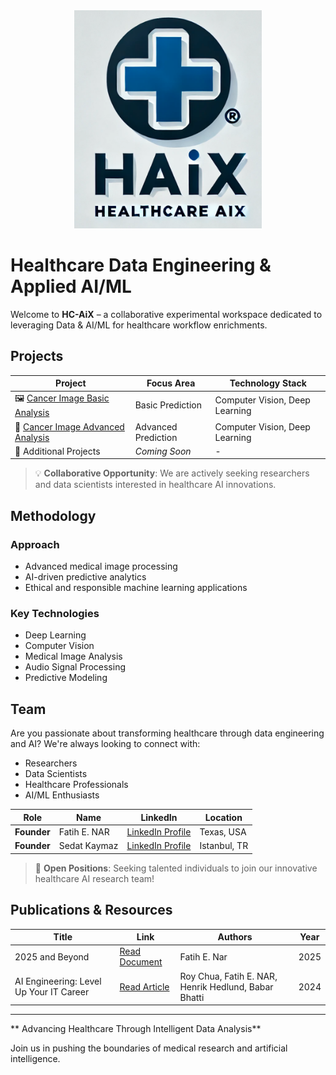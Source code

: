 <div align="center">
    <img src="https://raw.githubusercontent.com/open-experiments/HC-AIX/refs/heads/main/images/haix.png" width="300"/>
</div>

# Healthcare Data Engineering & Applied AI/ML

Welcome to **HC-AiX** – a collaborative experimental workspace dedicated to leveraging Data & AI/ML for healthcare workflow enrichments.

## Projects

| Project | Focus Area | Technology Stack |
|---------|------------|-----------------|
| 🖼 [Cancer Image Basic Analysis](https://github.com/open-experiments/HC-AIX/tree/main/SingleModal-Basic) | Basic Prediction | Computer Vision, Deep Learning |
| 🧮 [Cancer Image Advanced Analysis](https://github.com/open-experiments/HC-AIX/tree/main/SingleModal-Adv) | Advanced Prediction | Computer Vision, Deep Learning |
| 🔬 Additional Projects | *Coming Soon* | - |

> 💡 **Collaborative Opportunity**: We are actively seeking researchers and data scientists interested in healthcare AI innovations.

## Methodology

### Approach
- Advanced medical image processing
- AI-driven predictive analytics
- Ethical and responsible machine learning applications

### Key Technologies
- Deep Learning
- Computer Vision
- Medical Image Analysis
- Audio Signal Processing
- Predictive Modeling

## Team

Are you passionate about transforming healthcare through data engineering and AI? We're always looking to connect with:
- Researchers
- Data Scientists
- Healthcare Professionals
- AI/ML Enthusiasts

| **Role** | **Name** | **LinkedIn** | **Location** |
|----------|----------|--------------|--------------|
| **Founder** | Fatih E. NAR | [LinkedIn Profile](https://www.linkedin.com/in/fenar/) | Texas, USA |
| **Founder** | Sedat Kaymaz | [LinkedIn Profile](https://www.linkedin.com/in/sedat-kaymaz/) | Istanbul, TR |

> 📢 **Open Positions**: Seeking talented individuals to join our innovative healthcare AI research team!

## Publications & Resources

| Title | Link | Authors | Year |
|-------|------|---------|------|
| 2025 and Beyond | [Read Document](https://github.com/open-experiments/HC-AIX/blob/main/images/2025-HCAI.pdf) | Fatih E. Nar | 2025 |
| AI Engineering: Level Up Your IT Career | [Read Article](https://thenewstack.io/ai-engineering-level-up-your-it-career/) | Roy Chua, Fatih E. NAR, Henrik Hedlund, Babar Bhatti | 2024 |

---

** Advancing Healthcare Through Intelligent Data Analysis**

Join us in pushing the boundaries of medical research and artificial intelligence.
